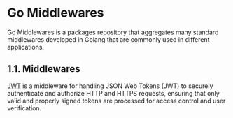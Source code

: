 # Go Middlewares

Go Middlewares is a packages repository that aggregates many standard middlewares developed in Golang
that are commonly used in different applications.

## 1.1. Middlewares

[JWT](pkg/jwt) is a middleware for handling JSON Web Tokens (JWT) to securely authenticate and authorize
HTTP and HTTPS requests, ensuring that only valid and properly signed tokens are processed for
access control and user verification.
